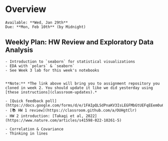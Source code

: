 # Overview
```{admonition} HW 2
Available: **Wed, Jan 29th**  
Due: **Mon, Feb 10th** (by Midnight)
```

## Weekly Plan: HW Review and Exploratory Data Analysis
```{topic} [📚 Monday Jan 27th (last LAB continued)](https://classroom.github.com/a/H83tmXav)
- Introduction to `seaborn` for statistical visualizations
- EDA with `polars` & `seaborn`
- See Week 3 lab for this week's notebooks
```

```{topic} [📚 Tuesday Jan 28th (LAB)](https://classroom.github.com/a/H83tmXav)

**Note:** *The link above will bring you to assignment repository you cloned in week 2. You should update it like we did yesterday using [these instructions](classroom-updates).*

- [Quick feedback poll](https://docs.google.com/forms/d/e/1FAIpQLSdPnaKV3IsLEGFMbGtUEFqEEem0u6jb8WhpgLF6necyxY6Jeg/viewform)
- [📚 HW 1 review](https://classroom.github.com/a/OUHgtClr)
- HW 2 introduction: [Takagi et al, 2022](https://www.nature.com/articles/s41598-022-10261-5)
```

```{topic} Wednesday Jan 29th 
- Correlation & Covariance
- Thinking in lines
```

<!-- ```{topic} Videos - watch *before* class on 29th  
- [The Essence of Linear Algebra](https://www.3blue1brown.com/topics/linear-algebra) by 3blue1brown. These are bite-sized videos to give you some *high level* intuitions about linear algebra basics, with particularly lovely visuals. If you never formally took any linear algebra (like Eshin), feel math-phobic, or simply need a refresher - this series offers a fresh and fun perspective on about the mathematics that underlies most of the modeling you're likely to do. You don't have watch the full series (unless you want to!), but please check out the following chapters:  
  - [Chap 1: Vectors, what even ar they?](https://www.3blue1brown.com/lessons/vectors) *~10m*
  - [Chap 2: Linear combinations, span, and basis vectors](https://www.3blue1brown.com/lessons/span) *~10m*
  - [Chap 3: Linear transformations and matrices](https://www.3blue1brown.com/lessons/linear-transformations) ~*11m*
  - [Chap 4: Matrix multiplication as composition](https://www.3blue1brown.com/lessons/matrix-multiplication) ~*10m*
  - [Chap 5: Three-dimensional linear transformations](https://www.3blue1brown.com/lessons/3d-transformations) ~*5m*
  - [Chap 7: Inverse matrices, column space, and null space](https://www.3blue1brown.com/lessons/inverse-matrices) ~*12m*

 -->
